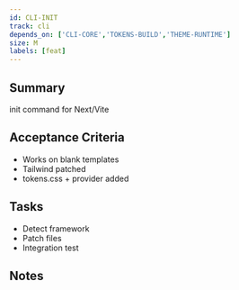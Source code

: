 ```yaml
---
id: CLI-INIT
track: cli
depends_on: ['CLI-CORE','TOKENS-BUILD','THEME-RUNTIME']
size: M
labels: [feat]
---
```


## Summary
init command for Next/Vite

## Acceptance Criteria
- Works on blank templates
- Tailwind patched
- tokens.css + provider added

## Tasks
- Detect framework
- Patch files
- Integration test

## Notes

